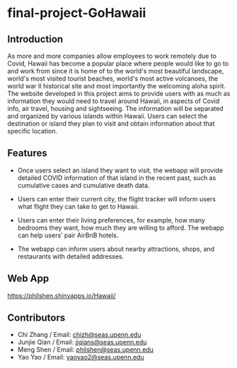 # final-project-GoHawaii


## Introduction ##

As more and more companies allow employees to work remotely due to Covid, Hawaii has become a popular place where people would like to go to and work from since it is home of to the world's most beautiful landscape, world's most visited tourist beaches, world's most active volcanoes, the world war II historical site and most importantly the welcoming aloha spirit. The website developed in this project aims to provide users with as much as information they would need to travel around Hawaii, in aspects of Covid info, air travel, housing and sightseeing. The information will be separated and organized by various islands within Hawaii. Users can select the destination or island they plan to visit and obtain information about that specific location.

## Features ##

- Once users select an island they want to visit, the webapp will provide detailed COVID information of that island in the recent past, such as cumulative cases and cumulative death data.

- Users can enter their current city, the flight tracker will inform users what flight they can take to get to Hawaii.

- Users can enter their living preferences, for example, how many bedrooms they want, how much they are willing to afford. The webapp can help users’ pair AirBnB hotels.

- The webapp can inform users about nearby attractions, shops, and restaurants with detailed addresses.

## Web App ##

https://philshen.shinyapps.io/Hawaii/

## Contributors ##

- Chi Zhang / Email: chizh@seas.upenn.edu
- Junjie Qian / Email: jjqians@seas.upenn.edu
- Meng Shen / Email: philshen@seas.upenn.edu
- Yao Yao / Email: yaoyao2@seas.upenn.edu


